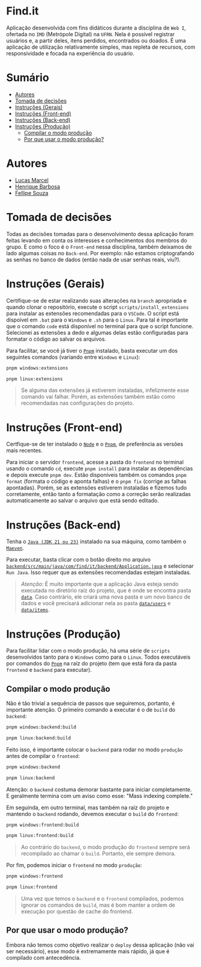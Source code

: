 # Find.it

Aplicação desenvolvida com fins didáticos durante a disciplina de `Web I`, ofertada no `IMD` (Metrópole Digital) na `UFRN`. Nela é possível registrar usuários e, a partir deles, itens perdidos, encontrados ou doados. É uma aplicação de utilização relativamente simples, mas repleta de recursos, com responsividade e focada na experiência do usuário.

# Sumário

- [Autores](#autores)
- [Tomada de decisões](#tomada-de-decisões)
- [Instruções (Gerais)](#instruções-gerais)
- [Instruções (Front-end)](#instruções-front-end)
- [Instruções (Back-end)](#instruções-back-end)
- [Instruções (Produção)](#instruções-produção)
  - [Compilar o modo produção](#compilar-o-modo-produção)
  - [Por que usar o modo produção?](#por-que-usar-o-modo-produção)

# Autores

- [Lucas Marcel](https://github.com/L-Marcel)
- [Henrique Barbosa](https://github.com/Henrique-Barbosaa)
- [Fellipe Souza](https://github.com/Fellpz9)

# Tomada de decisões

Todas as decisões tomadas para o desenvolvimento dessa aplicação foram feitas levando em conta os interesses e conhecimentos dos membros do grupo. E como o foco é o `Front-end` nessa disciplina, também deixamos de lado algumas coisas no `Back-end`. Por exemplo: não estamos criptografando as senhas no banco de dados (então nada de usar senhas reais, viu?).

# Instruções (Gerais)

Certifique-se de estar realizando suas alterações na `branch` apropriada e quando clonar o repositório, execute o script `scripts/install_extensions` para instalar as extensões recomendadas para o `VSCode`. O script está dispoível em `.bat` para o `Windows` e `.sh` para o `Linux`. Para tal é importante que o comando `code` está disponível no terminal para que o script funcione. Selecionei as extensões a dedo e algumas delas estão configuradas para formatar o código ao salvar os arquivos.

Para facilitar, se você já tiver o [`Pnpm`](https://pnpm.io/pt/installation) instalado, basta executar um dos seguintes comandos (variando entre `Windows` e `Linux`):

```cmd
pnpm windows:extensions
```

```cmd
pnpm linux:extensions
```

> Se alguma das extensões já estiverem instaladas, infelizmente esse comando vai falhar. Porém, as extensões também estão como recomendadas nas configurações do projeto.

# Instruções (Front-end)

Certfique-se de ter instalado o [`Node`](https://nodejs.org/pt) e o [`Pnpm`](https://pnpm.io/pt/installation), de preferência as versões mais recentes.

Para iniciar o servidor `frontend`, acesse a pasta do `frontend` no terminal usando o comando `cd`, execute `pnpm install` para instalar as dependências e depois execute `pnpm dev`. Estão disponíveis também os comandos `pnpm format` (formata o código e aponta falhas) e o `pnpm fix` (corrige as falhas apontadas). Porém, se as extensões estiverem instaladas e fizemos tudo corretamente, então tanto a formatação como a correção serão realizadas automaticamente ao salvar o arquivo que está sendo editado.

# Instruções (Back-end)

Tenha o [`Java (JDK 21 ou 23)`](https://www.oracle.com/br/java/technologies/downloads/) instalado na sua máquina, como também o [`Maeven`](https://maven.apache.org/install.html).

Para executar, basta clicar com o botão direito mo arquivo [`backend/src/main/java/com/find/it/backend/Application.java`](./backend/src/main/java/com/find/it/backend/Application.java) e selecionar `Run Java`. Isso requer que as extensões recomendadas estejam instaladas.

> _Atenção_: É muito importante que a aplicação Java esteja sendo executada no diretório raíz do projeto, que é onde se encontra pasta [`data`](./data). Caso contrário, ele criará uma nova pasta e um novo banco de dados e você precisará adicionar nela as pasta [`data/users`](./data/users) e [`data/items`](./data/items).

# Instruções (Produção)

Para facilitar lidar com o modo produção, há uma série de `scripts` desenvolvidos tanto para o `Windows` como para o `Linux`. Todos executáveis por comandos do [`Pnpm`](https://pnpm.io/pt/installation) na raíz do projeto (tem que está fora da pasta `frontend` e `backend` para executar).

## Compilar o modo produção

Não é tão trivial a sequência de passos que seguiremos, portanto, é importante atenção. O primeiro comando a executar é o de `build` do `backend`:

```cmd
pnpm windows:backend:build
```

```cmd
pnpm linux:backend:build
```

Feito isso, é importante colocar o `backend` para rodar no modo `produção` antes de compilar o `frontend`:

```cmd
pnpm windows:backend
```

```cmd
pnpm linux:backend
```

Atenção: o `backend` costuma demorar bastante para iniciar completamente. E geralmente termina com um aviso como esse: "Mass indexing complete."

Em seguinda, em outro terminal, mas também na raíz do projeto e mantendo o `backend` rodando, devemos executar o `build` do `frontend`:

```cmd
pnpm windows:frontend:build
```

```cmd
pnpm linux:frontend:build
```

> Ao contrário do `backend`, o modo produção do `frontend` sempre será recompilado ao chamar o `build`. Portanto, ele sempre demora.

Por fim, podemos iniciar o `frontend` no modo `produção`:

```cmd
pnpm windows:frontend
```

```cmd
pnpm linux:frontend
```

> Uma vez que temos o `backend` e o `frontend` compilados, podemos ignorar os comandos de `build`, mas é bom manter a ordem de execução por questão de cache do frontend.

## Por que usar o modo produção?

Embora não temos como objetivo realizar o `deploy` dessa aplicação (não vai ser necessário), esse modo é extremamente mais rápido, já que é compilado com antecedência.
